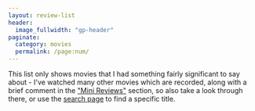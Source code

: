 ```yaml
---
layout: review-list
header:
  image_fullwidth: "gp-header"
paginate:
  category: movies
  permalink: /page:num/
---
```


This list only shows movies that I had something fairly significant to say about - I've 
watched many other movies which are recorded, along with a brief comment in the 
["Mini Reviews"](/reviews/shorts/) section, so also take a look through there, or
use the [search page](/search/) to find a specific title.
